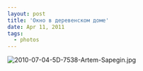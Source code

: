 ```yaml
---
layout: post
title: 'Окно в деревенском доме'
date: Apr 11, 2011
tags:
  - photos
---
```


![2010-07-04-5D-7538-Artem-Sapegin.jpg](photo://232)
